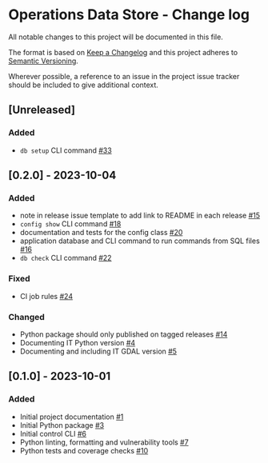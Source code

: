 # Operations Data Store - Change log

All notable changes to this project will be documented in this file.

The format is based on [Keep a Changelog](http://keepachangelog.com/en/1.0.0/)
and this project adheres to [Semantic Versioning](http://semver.org/spec/v2.0.0.html).

Wherever possible, a reference to an issue in the project issue tracker should be included to give additional context.

## [Unreleased]

### Added

* `db setup` CLI command
  [#33](https://gitlab.data.bas.ac.uk/MAGIC/ops-data-store/-/issues/33)

## [0.2.0] - 2023-10-04

### Added

* note in release issue template to add link to README in each release
  [#15](https://gitlab.data.bas.ac.uk/MAGIC/ops-data-store/-/issues/15)
* `config show` CLI command
  [#18](https://gitlab.data.bas.ac.uk/MAGIC/ops-data-store/-/issues/18)
* documentation and tests for the config class
  [#20](https://gitlab.data.bas.ac.uk/MAGIC/ops-data-store/-/issues/20)
* application database and CLI command to run commands from SQL files
  [#16](https://gitlab.data.bas.ac.uk/MAGIC/ops-data-store/-/issues/16)
* `db check` CLI command
  [#22](https://gitlab.data.bas.ac.uk/MAGIC/ops-data-store/-/issues/22)

### Fixed

* CI job rules
  [#24](https://gitlab.data.bas.ac.uk/MAGIC/ops-data-store/-/issues/24)

### Changed

* Python package should only published on tagged releases
  [#14](https://gitlab.data.bas.ac.uk/MAGIC/ops-data-store/-/issues/14)
* Documenting IT Python version
  [#4](https://gitlab.data.bas.ac.uk/MAGIC/ops-data-store/-/issues/4)
* Documenting and including IT GDAL version
  [#5](https://gitlab.data.bas.ac.uk/MAGIC/ops-data-store/-/issues/5)

## [0.1.0] - 2023-10-01

### Added

- Initial project documentation
  [#1](https://gitlab.data.bas.ac.uk/MAGIC/ops-data-store/-/issues/1)
- Initial Python package
  [#3](https://gitlab.data.bas.ac.uk/MAGIC/ops-data-store/-/issues/3)
- Initial control CLI
  [#6](https://gitlab.data.bas.ac.uk/MAGIC/ops-data-store/-/issues/6)
- Python linting, formatting and vulnerability tools
  [#7](https://gitlab.data.bas.ac.uk/MAGIC/ops-data-store/-/issues/7)
- Python tests and coverage checks
  [#10](https://gitlab.data.bas.ac.uk/MAGIC/ops-data-store/-/issues/10)
